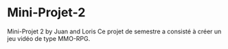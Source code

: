 # Mini-Projet-2
Mini-Projet 2 by Juan and Loris
Ce projet de semestre a consisté à créer un jeu vidéo de type MMO-RPG. 
